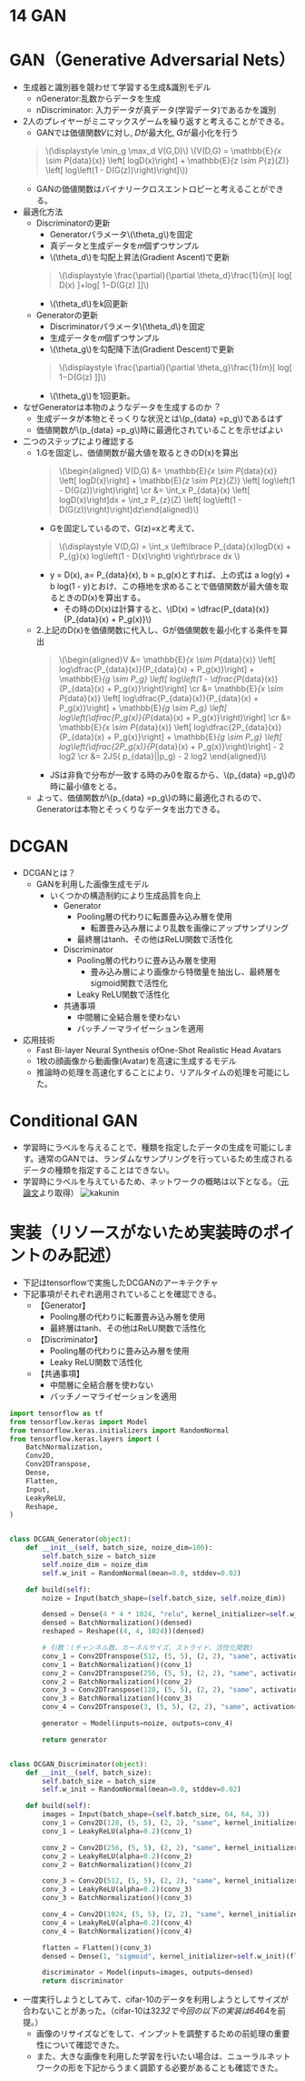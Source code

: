 <script type="text/x-mathjax-config">MathJax.Hub.Config({tex2jax:{inlineMath:[['\$','\$'],['\\(','\\)']],processEscapes:true},CommonHTML: {matchFontHeight:false}});</script>
<script type="text/javascript" async src="https://cdnjs.cloudflare.com/ajax/libs/mathjax/2.7.1/MathJax.js?config=TeX-MML-AM_CHTML"></script>

14 GAN
==========
# GAN（Generative Adversarial Nets）
- 生成器と識別器を競わせて学習する生成&識別モデル
  - nGenerator:乱数からデータを生成
  - nDiscriminator: 入力データが真データ(学習データ)であるかを識別
- 2人のプレイヤーがミニマックスゲームを繰り返すと考えることができる。
  - GANでは価値関数𝑉に対し, 𝐷が最大化, 𝐺が最小化を行う
  > \\\(\displaystyle \min_g \max_d V(G,D)\\\)
  > \\\(V(D,G) = \mathbb{E}_{x \sim P_{data}(x)} \left[ logD(x)\right] + \mathbb{E}_{z \sim P_{z}(Z)} \left[ log\left(1 - D(G(z))\right)\right]\\\))
  - GANの価値関数はバイナリークロスエントロピーと考えることができる。
- 最適化方法
  - Discriminatorの更新
    - Generatorパラメータ\\\(\theta_g\\\)を固定
    - 真データと生成データを𝑚個ずつサンプル
    - \\\(\theta_d\\\)を勾配上昇法(Gradient Ascent)で更新
    > \\\(\displaystyle \frac{\partial}{\partial \theta_d}\frac{1}{m}[ log[ D(x) ]+log[ 1−D(G(z) ]]\\\)
    - \\\(\theta_d\\\)をk回更新
  - Generatorの更新
    - Discriminatorパラメータ\\\(\theta_d\\\)を固定
    - 生成データを𝑚個ずつサンプル
    - \\\(\theta_g\\\)を勾配降下法(Gradient Descent)で更新
    > \\\(\displaystyle \frac{\partial}{\partial \theta_g}\frac{1}{m}[ log[ 1−D(G(z) ]]\\\)
    - \\\(\theta_g\\\)を1回更新。
- なぜGeneratorは本物のようなデータを生成するのか︖
  - 生成データが本物とそっくりな状況とは\\\(p_{data} =p_g\\\)であるはず
  - 価値関数が\\\(p_{data} =p_g\\\)時に最適化されていることを示せばよい
- 二つのステップにより確認する
  - 1.Gを固定し、価値関数が最大値を取るときのD(x)を算出
    > \\\(\begin{aligned} V(D,G) &= \mathbb{E}_{x \sim P_{data}(x)} \left[ logD(x)\right] + \mathbb{E}_{z \sim P_{z}(Z)} \left[ log\left(1 - D(G(z))\right)\right] \cr &= \int_x P_{data}(x) \left[ logD(x)\right]dx + \int_z P_{z}(Z) \left[ log\left(1 - D(G(z))\right)\right]dz\end{aligned}\\\)
    - Gを固定しているので、G(z)=xと考えて、
    > \\\(\displaystyle V(D,G) = \int_x \left\lbrace P_{data}(x)logD(x) + P_{g}(x)  log\left(1 - D(x)\right) \right\rbrace dx \\\)
    - y = D(x), a= P_{data}(x), b = p_g(x)とすれば、上の式は a log(y) + b log(1 - y)とおけ、この極地を求めることで価値関数が最大値を取るときのD(x)を算出する。
      - その時のD(x)は計算すると、\\\(D(x) = \dfrac{P_{data}(x)}{P_{data}(x) + P_g(x)}\\\)
  - 2.上記のD(x)を価値関数に代入し、Gが価値関数を最小化する条件を算出
    > \\\(\begin{aligned}V &= \mathbb{E}_{x \sim P_{data}(x)} \left[ log\dfrac{P_{data}(x)}{P_{data}(x) + P_g(x)}\right] + \mathbb{E}_{g \sim P_g} \left[ log\left(1 - \dfrac{P_{data}(x)}{P_{data}(x) + P_g(x)}\right)\right] \cr
    &= \mathbb{E}_{x \sim P_{data}(x)} \left[ log\dfrac{P_{data}(x)}{P_{data}(x) + P_g(x)}\right] + \mathbb{E}_{g \sim P_g} \left[ log\left(\dfrac{P_g(x)}{P_{data}(x) + P_g(x)}\right)\right] \cr
    &= \mathbb{E}_{x \sim P_{data}(x)} \left[ log\dfrac{2P_{data}(x)}{P_{data}(x) + P_g(x)}\right] + \mathbb{E}_{g \sim P_g} \left[ log\left(\dfrac{2P_g(x)}{P_{data}(x) + P_g(x)}\right)\right] - 2 log2 \cr
    &= 2JS( p_{data}\||p_g) - 2 log2
    \end{aligned}\\\)
    - JSは非負で分布が一致する時のみ0を取るから、\\\(p_{data} =p_g\\\)の時に最小値をとる。
  - よって、価値関数が\\\(p_{data} =p_g\\\)の時に最適化されるので、Generatorは本物とそっくりなデータを出力できる。

# DCGAN
- DCGANとは？
  - GANを利用した画像生成モデル
    - いくつかの構造制約により生成品質を向上
      - Generator
        - Pooling層の代わりに転置畳み込み層を使用
          - 転置畳み込み層により乱数を画像にアップサンプリング 
        - 最終層はtanh、その他はReLU関数で活性化
      - Discriminator
        - Pooling層の代わりに畳み込み層を使用
          - 畳み込み層により画像から特徴量を抽出し、最終層をsigmoid関数で活性化
        - Leaky ReLU関数で活性化
      - 共通事項
        - 中間層に全結合層を使わない
        - バッチノーマライゼーションを適用
- 応用技術
  - Fast Bi-layer Neural Synthesis ofOne-Shot Realistic Head Avatars
  - 1枚の顔画像から動画像(Avatar)を高速に生成するモデル
  - 推論時の処理を高速化することにより、リアルタイムの処理を可能にした。




# Conditional GAN
- 学習時にラベルを与えることで、種類を指定したデータの生成を可能にします。通常のGANでは、ランダムなサンプリングを行っているため生成されるデータの種類を指定することはできない。
- 学習時にラベルを与えているため、ネットワークの概略は以下となる。（[元論文](https://arxiv.org/abs/1411.1784)より取得）
![kakunin](imgs/a_simple_conditional_adversarial_net.png)


# 実装（リソースがないため実装時のポイントのみ記述）

- 下記はtensorflowで実施したDCGANのアーキテクチャ
- 下記事項がそれぞれ適用されていることを確認できる。
  - 【Generator】
    - Pooling層の代わりに転置畳み込み層を使用
    - 最終層はtanh、その他はReLU関数で活性化
  - 【Discriminator】
    - Pooling層の代わりに畳み込み層を使用
    - Leaky ReLU関数で活性化
  - 【共通事項】
    - 中間層に全結合層を使わない
    - バッチノーマライゼーションを適用


```python
import tensorflow as tf
from tensorflow.keras import Model
from tensorflow.keras.initializers import RandomNormal
from tensorflow.keras.layers import (
    BatchNormalization,
    Conv2D,
    Conv2DTranspose,
    Dense,
    Flatten,
    Input,
    LeakyReLU,
    Reshape,
)


class DCGAN_Generator(object):
    def __init__(self, batch_size, noize_dim=100):
        self.batch_size = batch_size
        self.noize_dim = noize_dim
        self.w_init = RandomNormal(mean=0.0, stddev=0.02)

    def build(self):
        noize = Input(batch_shape=(self.batch_size, self.noize_dim))

        densed = Dense(4 * 4 * 1024, "relu", kernel_initializer=self.w_init)(noize)
        densed = BatchNormalization()(densed)
        reshaped = Reshape((4, 4, 1024))(densed)

        # 引数：(チャンネル数、カーネルサイズ、ストライド、活性化関数)
        conv_1 = Conv2DTranspose(512, (5, 5), (2, 2), "same", activation="relu", kernel_initializer=self.w_init)(reshaped)
        conv_1 = BatchNormalization()(conv_1)
        conv_2 = Conv2DTranspose(256, (5, 5), (2, 2), "same", activation="relu", kernel_initializer=self.w_init)(conv_1)
        conv_2 = BatchNormalization()(conv_2)
        conv_3 = Conv2DTranspose(128, (5, 5), (2, 2), "same", activation="relu", kernel_initializer=self.w_init)(conv_2)
        conv_3 = BatchNormalization()(conv_3)
        conv_4 = Conv2DTranspose(3, (5, 5), (2, 2), "same", activation="tanh", kernel_initializer=self.w_init)(conv_3)

        generator = Model(inputs=noize, outputs=conv_4)

        return generator


class DCGAN_Discriminator(object):
    def __init__(self, batch_size):
        self.batch_size = batch_size
        self.w_init = RandomNormal(mean=0.0, stddev=0.02)

    def build(self):
        images = Input(batch_shape=(self.batch_size, 64, 64, 3))
        conv_1 = Conv2D(128, (5, 5), (2, 2), "same", kernel_initializer=self.w_init)(images)
        conv_1 = LeakyReLU(alpha=0.2)(conv_1)

        conv_2 = Conv2D(256, (5, 5), (2, 2), "same", kernel_initializer=self.w_init)(conv_1)
        conv_2 = LeakyReLU(alpha=0.2)(conv_2)
        conv_2 = BatchNormalization()(conv_2)

        conv_3 = Conv2D(512, (5, 5), (2, 2), "same", kernel_initializer=self.w_init)(conv_2)
        conv_3 = LeakyReLU(alpha=0.2)(conv_3)
        conv_3 = BatchNormalization()(conv_3)

        conv_4 = Conv2D(1024, (5, 5), (2, 2), "same", kernel_initializer=self.w_init)(conv_2)
        conv_4 = LeakyReLU(alpha=0.2)(conv_4)
        conv_4 = BatchNormalization()(conv_4)

        flatten = Flatten()(conv_3)
        densed = Dense(1, "sigmoid", kernel_initializer=self.w_init)(flatten)

        discriminator = Model(inputs=images, outputs=densed)
        return discriminator

```


- 一度実行しようとしてみて、cifar-10のデータを利用しようとしてサイズが合わないことがあった。（cifar-10は32*32で今回の以下の実装は64*64を前提。）
  - 画像のリサイズなどをして、インプットを調整するための前処理の重要性について確認できた。
  - また、大きな画像を利用した学習を行いたい場合は、ニューラルネットワークの形を下記からうまく調節する必要があることも確認できた。